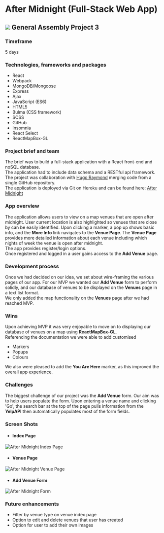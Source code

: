 # After Midnight (Full-Stack Web App)
## ![](https://ga-dash.s3.amazonaws.com/production/assets/logo-9f88ae6c9c3871690e33280fcf557f33.png) General Assembly Project 3


### Timeframe
5 days

### Technologies, frameworks and packages
* React
* Webpack
* MongoDB/Mongoose
* Express
* Ajax
* JavaScript (ES6)
* HTML5
* Bulma (CSS framework)
* SCSS
* GitHub
* Insomnia
* React Select
* ReactMapBox-GL


### Project brief and team
The brief was to build a full-stack application with a React front-end and noSQL database.  
The application had to include data schema and a RESTful api framework.  
The project was collaboration with [Hugo Raymond](https://github.com/h-raymond) merging code from a single GitHub repository.  
The application is deployed via Git on Heroku and can be found here: [After Midnight](http://after-midnight.herokuapp.com)

### App overview
The application allows users to view on a map venues that are open after midnight.
User current location is also highlighted so venues that are close by can be easily identified.
Upon clicking a marker, a pop up shows basic info, and the **More Info** link navigates to the **Venue Page**.
The **Venue Page** provides more detailed information about each venue including which nights of week the venue is open after midnight.  
The app provides register/login options.  
Once registered and logged in a user gains access to the **Add Venue** page.


### Development process

Once we had decided on our idea, we set about wire-framing the various pages of our app.
For our MVP we wanted our **Add Venue** form to perform solidly, and our database of venues to be displayed on the **Venues** page in a text list format.  
We only added the map functionality on the **Venues** page after we had reached MVP.



### Wins
Upon achieving MVP it was very enjoyable to move on to displaying our database of venues on a map using **ReactMapBox-GL**.  
Referencing the documentation we were able to add customised
* Markers
* Popups
* Colours

We also were pleased to add the **You Are Here** marker, as this improved the overall app experience.



### Challenges
The biggest challenge of our project was the **Add Venue** form.
Our aim was to help users populate the form.
Upon entering a venue name and clicking 'Go', the search bar at the top of the page pulls information from the **YelpAPI** then automatically populates most of the form fields.





### Screen Shots
* #### Index Page
![After Midnight Index Page](https://user-images.githubusercontent.com/47188720/59195804-d101a280-8b84-11e9-84bb-9bab2b618cda.png)

* #### Venue Page
![After Midnight Venue Page](https://user-images.githubusercontent.com/47188720/59195894-13c37a80-8b85-11e9-883c-9775537a55fb.png)

* #### Add Venue Form
![After Midnight Form](https://user-images.githubusercontent.com/47188720/59196372-62254900-8b86-11e9-8f85-aa4b7028a023.png)


### Future enhancements
* Filter by venue type on venue index page
* Option to edit and delete venues that user has created
* Option for user to add their own images
